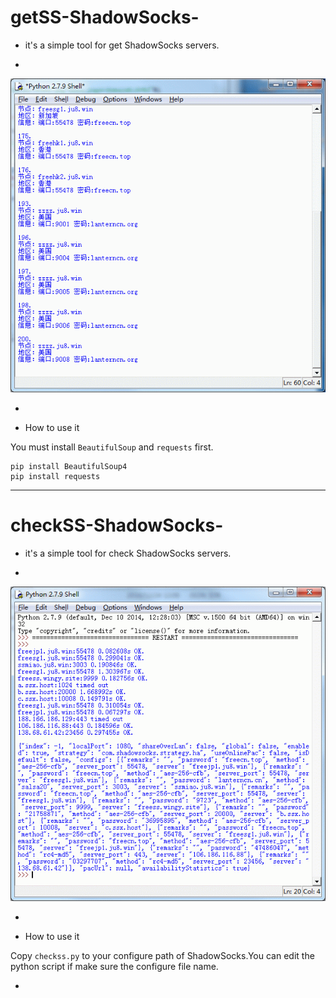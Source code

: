 # getSS-ShadowSocks-

* it's a simple tool for get ShadowSocks servers.

-
![snapshot](https://raw.githubusercontent.com/JuncoJet/getSS-ShadowSocks-/master/snapshot.gif)

-

* How to use it

You must install `BeautifulSoup` and `requests` first.

```
pip install BeautifulSoup4
pip install requests
```
---
# checkSS-ShadowSocks-

* it's a simple tool for check ShadowSocks servers.

-
![checkss](https://raw.githubusercontent.com/JuncoJet/getSS-ShadowSocks-/master/checkss.gif)

-
* How to use it

Copy `checkss.py` to your configure path of ShadowSocks.You can edit the python script if make sure the configure file name.

-